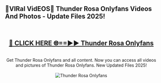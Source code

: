 <h2>🔴VIRal VidEOS🔴 Thunder Rosa Onlyfans Videos And Photos - Update Files 2025!</h2>
<br>
<div align="center">
<h2><a href="https://virallinks.top/odZfE0" rel="nofollow">🔴 CLICK HERE 🌐==►► Thunder Rosa Onlyfans</a></h2>
<br>
Get Thunder Rosa Onlyfans and all content. Now you can access all videos and pictures of Thunder Rosa Onlyfans. New Updated Files 2025!
<br>
<br>
<a href="https://virallinks.top/odZfE0" rel="nofollow" data-target="animated-image.originalLink"><img src="https://i.imgur.com/dJHk4Zq.gif)" alt="Thunder Rosa Onlyfans" style="max-width: 100%; display: inline-block;" data-target="animated-image.originalImage"></a>
</div>
<br>
